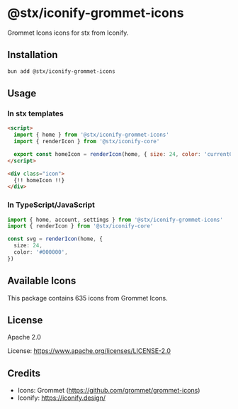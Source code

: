 # @stx/iconify-grommet-icons

Grommet Icons icons for stx from Iconify.

## Installation

```bash
bun add @stx/iconify-grommet-icons
```

## Usage

### In stx templates

```html
<script>
  import { home } from '@stx/iconify-grommet-icons'
  import { renderIcon } from '@stx/iconify-core'

  export const homeIcon = renderIcon(home, { size: 24, color: 'currentColor' })
</script>

<div class="icon">
  {!! homeIcon !!}
</div>
```

### In TypeScript/JavaScript

```typescript
import { home, account, settings } from '@stx/iconify-grommet-icons'
import { renderIcon } from '@stx/iconify-core'

const svg = renderIcon(home, {
  size: 24,
  color: '#000000',
})
```

## Available Icons

This package contains 635 icons from Grommet Icons.

## License

Apache 2.0

License: https://www.apache.org/licenses/LICENSE-2.0

## Credits

- Icons: Grommet (https://github.com/grommet/grommet-icons)
- Iconify: https://iconify.design/

